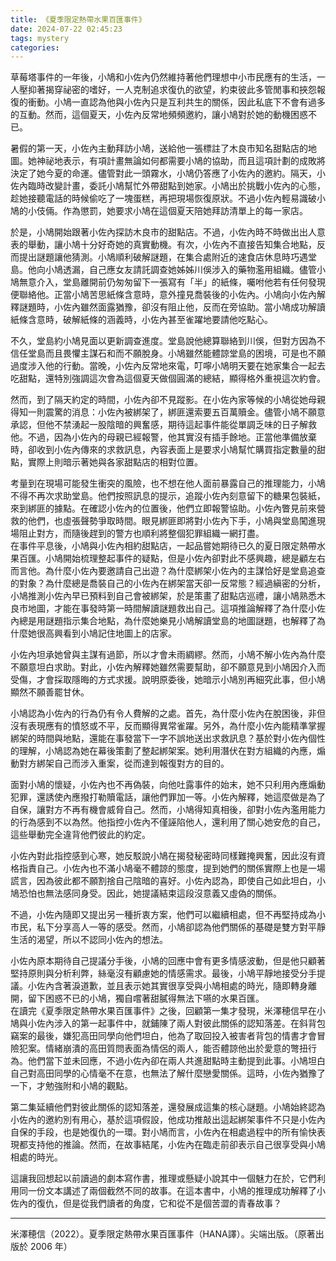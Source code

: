 ```yaml
---
title: 《夏季限定熱帶水果百匯事件》
date: 2024-07-22 02:45:23
tags: mystery
categories:
---
```

草莓塔事件的一年後，小鳩和小佐內仍然維持著他們理想中小市民應有的生活，一人壓抑著揭穿祕密的嗜好，一人克制追求復仇的欲望，約束彼此多管閒事和挾怨報復的衝動。小鳩一直認為他與小佐內只是互利共生的關係，因此私底下不會有過多的互動。然而，這個夏天，小佐內反常地頻頻邀約，讓小鳩對於她的動機困惑不已。
<!--more-->

暑假的第一天，小佐內主動拜訪小鳩，送給他一張標註了木良市知名甜點店的地圖。她神祕地表示，有項計畫無論如何都需要小鳩的協助，而且這項計劃的成敗將決定了她今夏的命運。儘管對此一頭霧水，小鳩仍答應了小佐內的邀約。隔天，小佐內臨時改變計畫，委託小鳩幫忙外帶甜點到她家。小鳩出於挑戰小佐內的心態，趁她接聽電話的時候偷吃了一塊蛋糕，再把現場恢復原狀。不過小佐內輕易識破小鳩的小伎倆。作為懲罰，她要求小鳩在這個夏天陪她拜訪清單上的每一家店。

於是，小鳩開始跟著小佐內探訪木良市的甜點店。不過，小佐內時不時做出出人意表的舉動，讓小鳩十分好奇她的真實動機。有次，小佐內不直接告知集合地點，反而提出謎題讓他猜測。小鳩順利破解謎題，在集合處附近的速食店休息時巧遇堂島。他向小鳩透漏，自己應女友請託調查她姊姊川俁涉入的藥物濫用組織。儘管小鳩無意介入，堂島離開前仍匆匆留下一張寫有「半」的紙條，囑咐他若有任何發現便聯絡他。正當小鳩苦思紙條含意時，意外撞見喬裝後的小佐內。小鳩向小佐內解釋謎題時，小佐內雖然面露猶豫，卻沒有阻止他，反而在旁協助。當小鳩成功解讀紙條含意時，破解紙條的涵義時，小佐內甚至雀躍地要請他吃點心。

不久，堂島約小鳩見面以更新調查進度。堂島說他總算聯絡到川俁，但對方因為不信任堂島而且畏懼主謀石和而不願脫身。小鳩雖然能體諒堂島的困境，可是也不願過度涉入他的行動。當晚，小佐內反常地來電，叮嚀小鳩明天要在她家集合一起去吃甜點，還特別強調這次會為這個夏天做個圓滿的總結，顯得格外重視這次約會。

然而，到了隔天約定的時間，小佐內卻不見蹤影。在小佐內家等候的小鳩從她母親得知一則震驚的消息：小佐內被綁架了，綁匪還索要五百萬贖金。儘管小鳩不願意承認，但他不禁湧起一股陰暗的興奮感，期待這起事件能從單調乏味的日子解救他。不過，因為小佐內的母親已經報警，他其實沒有插手餘地。正當他準備放棄時，卻收到小佐內傳來的求救訊息，內容表面上是要求小鳩幫忙購買指定數量的甜點，實際上則暗示著她與各家甜點店的相對位置。

考量到在現場可能發生衝突的風險，也不想在他人面前暴露自己的推理能力，小鳩不得不再次求助堂島。他們按照訊息的提示，追蹤小佐內刻意留下的糖果包裝紙，來到綁匪的據點。在確認小佐內的位置後，他們立即報警協助。小佐內瞥見前來營救的他們，也虛張聲勢爭取時間。眼見綁匪即將對小佐內下手，小鳩與堂島闖進現場阻止對方，而隨後趕到的警方也順利將整個犯罪組織一網打盡。
<br/>
在事件平息後，小鳩與小佐內相約甜點店，一起品嘗她期待已久的夏日限定熱帶水果百匯。小鳩開始梳理整起事件的疑點，但是小佐內卻對此不感興趣，總是顧左右而言他。為什麼小佐內要邀請自己出遊？為什麼綁架小佐內的主謀恰好是堂島追查的對象？為什麼總是喬裝自己的小佐內在綁架當天卻一反常態？經過縝密的分析，小鳩推測小佐內早已預料到自己會被綁架，於是策畫了甜點店巡禮，讓小鳩熟悉木良市地圖，才能在事發時第一時間解讀謎題救出自己。這項推論解釋了為什麼小佐內總是用謎題指示集合地點，為什麼她樂見小鳩解讀堂島的地圖謎題，也解釋了為什麼她很高興看到小鳩記住地圖上的店家。

小佐內坦承她曾與主謀有過節，所以才會未雨綢繆。然而，小鳩不解小佐內為什麼不願意坦白求助。對此，小佐內解釋她雖然需要幫助，卻不願意見到小鳩因介入而受傷，才會採取隱晦的方式求援。說明原委後，她暗示小鳩別再細究此事，但小鳩顯然不願善罷甘休。

小鳩認為小佐內的行為仍有令人費解的之處。首先，為什麼小佐內在脫困後，非但沒有表現應有的憤怒或不平，反而顯得異常雀躍。另外，為什麼小佐內能精準掌握綁架的時間與地點，還能在事發當下一字不誤地送出求救訊息？基於對小佐內個性的理解，小鳩認為她在幕後策劃了整起綁架案。她利用潛伏在對方組織的內應，煽動對方綁架自己而涉入重案，從而達到報復對方的目的。

面對小鳩的懷疑，小佐內也不再偽裝，向他吐露事件的始末，她不只利用內應煽動犯罪，還誘使內應撥打勒贖電話，讓他們罪加一等。小佐內解釋，她這麼做是為了自保，讓對方不再有機會威脅自己。然而，小鳩得知真相後，卻對小佐內濫用能力的行為感到不以為然。他指控小佐內不僅誣陷他人，還利用了關心她安危的自己，這些舉動完全違背他們彼此的約定。

小佐內對此指控感到心寒，她反駁說小鳩在揭發秘密時同樣難掩興奮，因此沒有資格指責自己。小佐內也不滿小鳩毫不體諒的態度，提到她們的關係實際上也是一場謊言，因為彼此都不願割捨自己陰暗的喜好。小佐內認為，即使自己如此坦白，小鳩恐怕也無法感同身受。因此，她提議結束這段沒意義又虛偽的關係。

不過，小佐內隨即又提出另一種折衷方案，他們可以繼續相處，但不再堅持成為小市民，私下分享高人一等的感受。然而，小鳩卻認為他們關係的基礎是雙方對平靜生活的渴望，所以不認同小佐內的想法。

小佐內原本期待自己提議分手後，小鳩的回應中會有更多情感波動，但是他只顧著堅持原則與分析利弊，絲毫沒有顧慮她的情感需求。最後，小鳩平靜地接受分手提議。小佐內含著淚道歉，並且表示她其實很享受與小鳩相處的時光，隨即轉身離開，留下困惑不已的小鳩，獨自嚐著甜膩得無法下嚥的水果百匯。
<br/>
在讀完《夏季限定熱帶水果百匯事件》之後，回顧第一集才發現，米澤穂信早在小鳩與小佐內涉入的第一起事件中，就鋪陳了兩人對彼此關係的認知落差。在斜背包竊案的最後，嫌犯高田同學向他們坦白，他為了取回投入被害者背包的情書才會冒險犯案。情緒崩潰的高田質問表面為情侶的兩人，能否體諒他出於愛意的彆扭行為。他們當下並未回應，不過小佐內卻在兩人共進甜點時主動提到此事。小鳩坦白自己對高田同學的心情毫不在意，也無法了解什麼戀愛關係。這時，小佐內猶豫了一下，才勉強附和小鳩的觀點。

第二集延續他們對彼此關係的認知落差，還發展成這集的核心謎題。小鳩始終認為小佐內的邀約別有用心，基於這項假設，他成功推敲出這起綁架事件不只是小佐內自保的手段，也是她復仇的一環。對小鳩而言，小佐內在相處過程中的所有愉快表現都支持他的推論。然而，在故事結尾，小佐內在臨走前卻表示自己很享受與小鳩相處的時光。

這讓我回想起以前讀過的劇本寫作書，推理或懸疑小說其中一個魅力在於，它們利用同一份文本講述了兩個截然不同的故事。在這本書中，小鳩的推理成功解釋了小佐內的復仇，但是從我們讀者的角度，它和從不是個苦澀的青春故事？

---

米澤穂信（2022）。夏季限定熱帶水果百匯事件（HANA譯）。尖端出版。（原著出版於 2006 年）